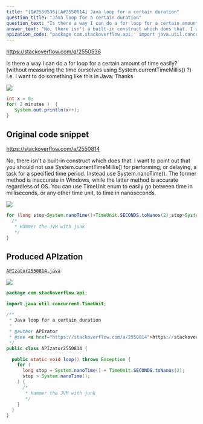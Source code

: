 ```yaml
---
title: "[Q#2550536][A#2550814] Java loop for a certain duration"
question_title: "Java loop for a certain duration"
question_text: "Is there a way I can do a for loop for a certain amount of time easily? (without measuring the time ourselves using System.currentTimeMillis() ?) I.e. I want to do something like this in Java: Thanks"
answer_text: "No, there isn't a built-in construct which does that. I want to point out that you should not use System.currentTimeMillis() for performing, or delaying, a task for a specified time period. Instead use System.nanoTime(). The former method is inaccurate in Windows, while the latter method is accurate regardless of OS. You can use TimeUnit enum to easily go between time in milliseconds, or any other time unit, to time in nanoseconds."
apization_code: "package com.stackoverflow.api;  import java.util.concurrent.TimeUnit;  /**  * Java loop for a certain duration  *  * @author APIzator  * @see <a href=\"https://stackoverflow.com/a/2550814\">https://stackoverflow.com/a/2550814</a>  */ public class APIzator2550814 {    public static void loop() throws Exception {     for (       long stop = System.nanoTime() + TimeUnit.SECONDS.toNanos(2);       stop > System.nanoTime();     ) {       /*        * Hammer the JVM with junk        */     }   } }"
---
```


https://stackoverflow.com/q/2550536

Is there a way I can do a for loop for a certain amount of time easily? (without measuring the time ourselves using System.currentTimeMillis() ?)
I.e. I want to do something like this in Java:
Thanks


<div class="code-logo"><img src="/stackoverflow.png" /></div>

```java
int x = 0;
for( 2 minutes )  {
   System.out.println(x++);
}
```


## Original code snippet

https://stackoverflow.com/a/2550814

No, there isn&#x27;t a built-in construct which does that.
I want to point out that you should not use System.currentTimeMillis() for performing, or delaying, a task for a specified time period. Instead use System.nanoTime(). The former method is inaccurate in Windows, while the latter method is accurate regardless of OS. You can use TimeUnit enum to easily go between time in milliseconds, or any other time unit, to time in nanoseconds.

<div class="code-logo"><img src="/stackoverflow.png" /></div>

```java
for (long stop=System.nanoTime()+TimeUnit.SECONDS.toNanos(2);stop>System.nanoTime();) {
  /*
   * Hammer the JVM with junk
   */
}
```

## Produced APIzation

[`APIzator2550814.java`](https://github.com/pasqualesalza/apization/raw/main/data/search/APIzator2550814.java)

<div class="code-logo"><img src="/apizator.png" /></div>

```java
package com.stackoverflow.api;

import java.util.concurrent.TimeUnit;

/**
 * Java loop for a certain duration
 *
 * @author APIzator
 * @see <a href="https://stackoverflow.com/a/2550814">https://stackoverflow.com/a/2550814</a>
 */
public class APIzator2550814 {

  public static void loop() throws Exception {
    for (
      long stop = System.nanoTime() + TimeUnit.SECONDS.toNanos(2);
      stop > System.nanoTime();
    ) {
      /*
       * Hammer the JVM with junk
       */
    }
  }
}

```